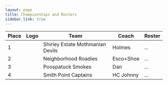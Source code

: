 ```yaml
---
layout: page
title: Championships and Rosters
sidebar_link: true
---
```


<table>
	<thead>
		<th>Place</th>
		<th>Logo</th>
		<th>Team</th>
		<th>Coach</th>
		<th>Roster</th>
	</thead>
	<tbody>
		<tr>
			<td>1</td>
			<td></td>
			<td>Shirley Estate Mothmanian Devils</td>
			<td>Holmes</td>
			<td>...</td>
		</tr>
		<tr>
			<td>2</td>
			<td></td>
			<td>Neighborhood Roadies</td>
			<td>Esco+Shoe</td>
			<td>...</td>
		</tr>
		<tr>
			<td>3</td>
			<td></td>
			<td>Poospatuck Smokes</td>
			<td>Dan</td>
			<td>...</td>
		</tr>
		<tr>
			<td>4</td>
			<td></td>
			<td>Smith Point Captains</td>
			<td>HC Johnny</td>
			<td>...</td>
		</tr>
	</tbody>
</table>
